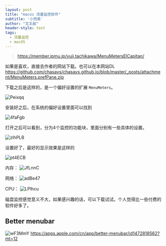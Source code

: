 ```yaml
---
layout: post
title: "macos 流量监控软件"
subtitle: '小而美'
author: "叉叉敌"
header-style: text
tags:
  - 流量监控
  - macOS
---
```

>https://member.ipmu.jp/yuji.tachikawa/MenuMetersElCapitan/

如果是喜欢，直接去作者的网站下载。也可以在本网站DL
https://github.com/chasays/chasays.github.io/blob/master/_posts/attachment/MenuMeters.prefPane.zip

下载之后是这样的，是一个偏好设置的扩展 `MenuMeters`。

![Peixqq](https://gitee.com/chasays/mdPic/raw/master/uPic/Peixqq.png)

安装好之后，在系统的偏好设置里面可以找到

![4faFgb](https://gitee.com/chasays/mdPic/raw/master/uPic/4faFgb.png)

打开之后可以看到，分为4个监控的功能块，里面分别有一些具体的设置。


![zlhPLB](https://gitee.com/chasays/mdPic/raw/master/uPic/zlhPLB.png)


设置好了，最好的显示效果是这样的

![pt4ECB](https://gitee.com/chasays/mdPic/raw/master/uPic/pt4ECB.png)


内存：
![JfLnnC](https://gitee.com/chasays/mdPic/raw/master/uPic/JfLnnC.png)

网络：
![adBe47](https://gitee.com/chasays/mdPic/raw/master/uPic/adBe47.png)


CPU：
![LPlhcu](https://gitee.com/chasays/mdPic/raw/master/uPic/LPlhcu.png)

磁盘监控感觉意义不大，如果感兴趣的话，可以下载试试。个人觉得比一些付费的软件好多了。

##  Better menubar
![wF3MmY](https://gitee.com/chasays/mdPic/raw/master/uPic/wF3MmY.png)
https://apps.apple.com/cn/app/better-menubar/id1472818562?mt=12